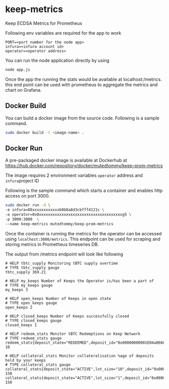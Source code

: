 # keep-metrics
Keep ECDSA Metrics for Prometheus

Following env variables are required for the app to work
```
PORT=<port number for the node app>
infura=<infura account id>
operator=<operator address>
```  
You can run the node application directly by using

```bash
node app.js
```

Once the app the running the stats would be available at localhost:<port number>/metrics. this end point can be used with prometheus to aggregate the metrics and chart on Grafana.

## Docker Build
You can build a docker image from the source code. Following is a sample command.

```bash
sudo docker build -t <image-name> .
```

## Docker Run

A pre-packaged docker image is available at Dockerhub at https://hub.docker.com/repository/docker/mutedtommy/keep-prom-metrics 

The image requires 2 environment variables `operator` address and `infura`project ID

Following is the sample command which starts a container and enables http access on port 3000.

```bash
sudo docker run -d \
-e infura=08xxxxxxxxxxxxb0b8a8d3cbfff4121c \
-e operator=0x0xxxxxxxxxxxxxxxxxxxxxxxxxxxxxxxxxxxxxg5 \
-p 3000:3000  \
--name keep-metrics mutedtommy/keep-prom-metrics
```

Once the container is running the metrics for the operator can be accessed using `localhost:3000/metrics`. This endpoint can be used for scraping and storing metrics in Prometheus timeseries DB.

The output from /metrics endpoint will look like following

```
# HELP tbtc_supply Monitoring tBTC supply overtime
# TYPE tbtc_supply gauge
tbtc_supply 369.21

# HELP my_keeps Number of Keeps the Operator is/has been a part of
# TYPE my_keeps gauge
my_keeps 3

# HELP open_keeps Number of Keeps in open state
# TYPE open_keeps gauge
open_keeps 2

# HELP closed_keeps Number of Keeps successfully closed
# TYPE closed_keeps gauge
closed_keeps 1

# HELP redeem_stats Monitor tBTC Redemptions on Keep Network
# TYPE redeem_stats gauge
redeem_stats{deposit_state="REDEEMED",deposit_id="0x00000000001E04a0666b2c27583C316811XXXXXX"} 10

# HELP collateral_stats Monitor collateralisation %age of deposits held by your keeps
# TYPE collateral_stats gauge
collateral_stats{deposit_state="ACTIVE",lot_size="10",deposit_id="0x0000000968599132FbE1648267d0A7c7AE9XXXXX"} 150
collateral_stats{deposit_state="ACTIVE",lot_size="1",deposit_id="0x0000000f1C2734905647648c88FB42bb0cXXXXXX"} 150
```
